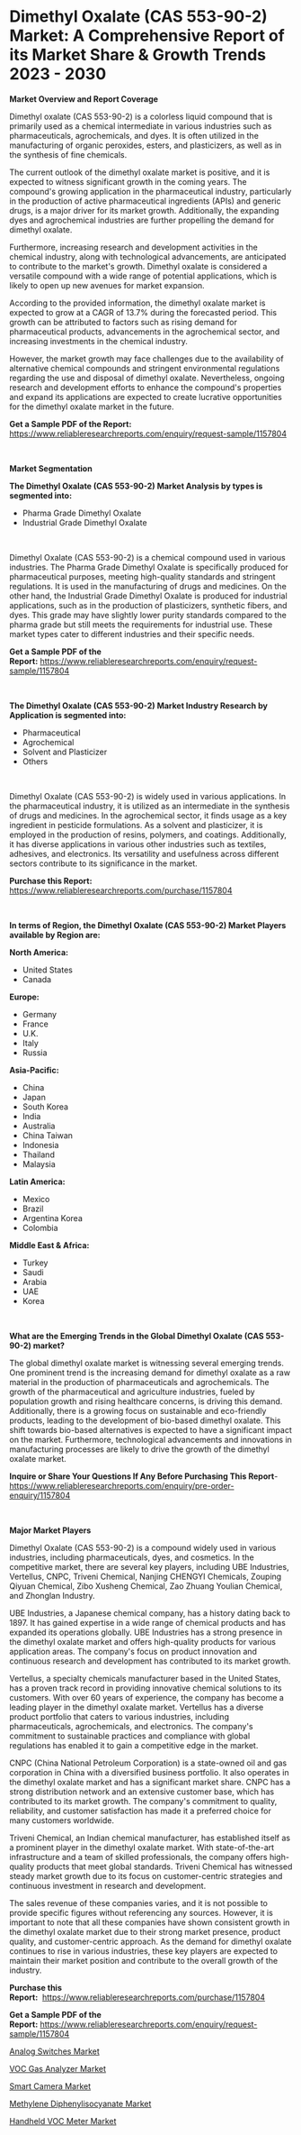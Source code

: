 <p><h1>Dimethyl Oxalate (CAS 553-90-2) Market: A Comprehensive Report of its Market Share & Growth Trends 2023 - 2030</h1></p><p><strong>Market Overview and Report Coverage</strong></p>
<p><p>Dimethyl oxalate (CAS 553-90-2) is a colorless liquid compound that is primarily used as a chemical intermediate in various industries such as pharmaceuticals, agrochemicals, and dyes. It is often utilized in the manufacturing of organic peroxides, esters, and plasticizers, as well as in the synthesis of fine chemicals.</p><p>The current outlook of the dimethyl oxalate market is positive, and it is expected to witness significant growth in the coming years. The compound's growing application in the pharmaceutical industry, particularly in the production of active pharmaceutical ingredients (APIs) and generic drugs, is a major driver for its market growth. Additionally, the expanding dyes and agrochemical industries are further propelling the demand for dimethyl oxalate.</p><p>Furthermore, increasing research and development activities in the chemical industry, along with technological advancements, are anticipated to contribute to the market's growth. Dimethyl oxalate is considered a versatile compound with a wide range of potential applications, which is likely to open up new avenues for market expansion.</p><p>According to the provided information, the dimethyl oxalate market is expected to grow at a CAGR of 13.7% during the forecasted period. This growth can be attributed to factors such as rising demand for pharmaceutical products, advancements in the agrochemical sector, and increasing investments in the chemical industry.</p><p>However, the market growth may face challenges due to the availability of alternative chemical compounds and stringent environmental regulations regarding the use and disposal of dimethyl oxalate. Nevertheless, ongoing research and development efforts to enhance the compound's properties and expand its applications are expected to create lucrative opportunities for the dimethyl oxalate market in the future.</p></p>
<p><strong>Get a Sample PDF of the Report:</strong> <a href="https://www.reliableresearchreports.com/enquiry/request-sample/1157804">https://www.reliableresearchreports.com/enquiry/request-sample/1157804</a></p>
<p>&nbsp;</p>
<p><strong>Market Segmentation</strong></p>
<p><strong>The Dimethyl Oxalate (CAS 553-90-2) Market Analysis by types is segmented into:</strong></p>
<p><ul><li>Pharma Grade Dimethyl Oxalate</li><li>Industrial Grade Dimethyl Oxalate</li></ul></p>
<p>&nbsp;</p>
<p><p>Dimethyl Oxalate (CAS 553-90-2) is a chemical compound used in various industries. The Pharma Grade Dimethyl Oxalate is specifically produced for pharmaceutical purposes, meeting high-quality standards and stringent regulations. It is used in the manufacturing of drugs and medicines. On the other hand, the Industrial Grade Dimethyl Oxalate is produced for industrial applications, such as in the production of plasticizers, synthetic fibers, and dyes. This grade may have slightly lower purity standards compared to the pharma grade but still meets the requirements for industrial use. These market types cater to different industries and their specific needs.</p></p>
<p><strong>Get a Sample PDF of the Report:</strong>&nbsp;<a href="https://www.reliableresearchreports.com/enquiry/request-sample/1157804">https://www.reliableresearchreports.com/enquiry/request-sample/1157804</a></p>
<p>&nbsp;</p>
<p><strong>The Dimethyl Oxalate (CAS 553-90-2) Market Industry Research by Application is segmented into:</strong></p>
<p><ul><li>Pharmaceutical</li><li>Agrochemical</li><li>Solvent and Plasticizer</li><li>Others</li></ul></p>
<p>&nbsp;</p>
<p><p>Dimethyl Oxalate (CAS 553-90-2) is widely used in various applications. In the pharmaceutical industry, it is utilized as an intermediate in the synthesis of drugs and medicines. In the agrochemical sector, it finds usage as a key ingredient in pesticide formulations. As a solvent and plasticizer, it is employed in the production of resins, polymers, and coatings. Additionally, it has diverse applications in various other industries such as textiles, adhesives, and electronics. Its versatility and usefulness across different sectors contribute to its significance in the market.</p></p>
<p><strong>Purchase this Report:</strong>&nbsp; <a href="https://www.reliableresearchreports.com/purchase/1157804">https://www.reliableresearchreports.com/purchase/1157804</a></p>
<p>&nbsp;</p>
<p><strong>In terms of Region, the Dimethyl Oxalate (CAS 553-90-2) Market Players available by Region are:</strong></p>
<p>
    <p> <strong> North America: </strong>
        <ul>
            <li>United States</li>
            <li>Canada</li>
        </ul>
        </p> 
    <p> <strong> Europe: </strong>
        <ul>
            <li>Germany</li>
            <li>France</li>
            <li>U.K.</li>
            <li>Italy</li>
            <li>Russia</li>
        </ul>
        </p> 
    <p> <strong> Asia-Pacific: </strong>
        <ul>
            <li>China</li>
            <li>Japan</li>
            <li>South Korea</li>
            <li>India</li>
            <li>Australia</li>
            <li>China Taiwan</li>
            <li>Indonesia</li>
            <li>Thailand</li>
            <li>Malaysia</li>
        </ul>
        </p> 
    <p> <strong> Latin America: </strong>
        <ul>
            <li>Mexico</li>
            <li>Brazil</li>
            <li>Argentina Korea</li>
            <li>Colombia</li>
        </ul>
        </p> 
    <p> <strong> Middle East & Africa: </strong>
        <ul>
            <li>Turkey</li>
            <li>Saudi</li>
            <li>Arabia</li>
            <li>UAE</li>
            <li>Korea</li>
        </ul>
    </p>
    </p>
<p>&nbsp;</p>
<p><strong>What are the Emerging Trends in the Global Dimethyl Oxalate (CAS 553-90-2) market?</strong></p>
<p><p>The global dimethyl oxalate market is witnessing several emerging trends. One prominent trend is the increasing demand for dimethyl oxalate as a raw material in the production of pharmaceuticals and agrochemicals. The growth of the pharmaceutical and agriculture industries, fueled by population growth and rising healthcare concerns, is driving this demand. Additionally, there is a growing focus on sustainable and eco-friendly products, leading to the development of bio-based dimethyl oxalate. This shift towards bio-based alternatives is expected to have a significant impact on the market. Furthermore, technological advancements and innovations in manufacturing processes are likely to drive the growth of the dimethyl oxalate market.</p></p>
<p><strong>Inquire or Share Your Questions If Any Before Purchasing This Report</strong>- <a href="https://www.reliableresearchreports.com/enquiry/pre-order-enquiry/1157804">https://www.reliableresearchreports.com/enquiry/pre-order-enquiry/1157804</a></p>
<p>&nbsp;</p>
<p><strong>Major Market Players</strong></p>
<p><p>Dimethyl Oxalate (CAS 553-90-2) is a compound widely used in various industries, including pharmaceuticals, dyes, and cosmetics. In the competitive market, there are several key players, including UBE Industries, Vertellus, CNPC, Triveni Chemical, Nanjing CHENGYI Chemicals, Zouping Qiyuan Chemical, Zibo Xusheng Chemical, Zao Zhuang Youlian Chemical, and Zhonglan Industry.</p><p>UBE Industries, a Japanese chemical company, has a history dating back to 1897. It has gained expertise in a wide range of chemical products and has expanded its operations globally. UBE Industries has a strong presence in the dimethyl oxalate market and offers high-quality products for various application areas. The company's focus on product innovation and continuous research and development has contributed to its market growth.</p><p>Vertellus, a specialty chemicals manufacturer based in the United States, has a proven track record in providing innovative chemical solutions to its customers. With over 60 years of experience, the company has become a leading player in the dimethyl oxalate market. Vertellus has a diverse product portfolio that caters to various industries, including pharmaceuticals, agrochemicals, and electronics. The company's commitment to sustainable practices and compliance with global regulations has enabled it to gain a competitive edge in the market.</p><p>CNPC (China National Petroleum Corporation) is a state-owned oil and gas corporation in China with a diversified business portfolio. It also operates in the dimethyl oxalate market and has a significant market share. CNPC has a strong distribution network and an extensive customer base, which has contributed to its market growth. The company's commitment to quality, reliability, and customer satisfaction has made it a preferred choice for many customers worldwide.</p><p>Triveni Chemical, an Indian chemical manufacturer, has established itself as a prominent player in the dimethyl oxalate market. With state-of-the-art infrastructure and a team of skilled professionals, the company offers high-quality products that meet global standards. Triveni Chemical has witnessed steady market growth due to its focus on customer-centric strategies and continuous investment in research and development.</p><p>The sales revenue of these companies varies, and it is not possible to provide specific figures without referencing any sources. However, it is important to note that all these companies have shown consistent growth in the dimethyl oxalate market due to their strong market presence, product quality, and customer-centric approach. As the demand for dimethyl oxalate continues to rise in various industries, these key players are expected to maintain their market position and contribute to the overall growth of the industry.</p></p>
<p><strong>Purchase this Report:</strong>&nbsp;&nbsp;<a href="https://www.reliableresearchreports.com/purchase/1157804">https://www.reliableresearchreports.com/purchase/1157804</a></p>
<p></p>
<p><strong>Get a Sample PDF of the Report:</strong>&nbsp;<a href="https://www.reliableresearchreports.com/enquiry/request-sample/1157804">https://www.reliableresearchreports.com/enquiry/request-sample/1157804</a></p>
<p><p><a href="https://www.linkedin.com/pulse/analog-switches-market-challenges-opportunities-growth-drivers-y1ayc/">Analog Switches Market</a></p><p><a href="https://medium.com/@shivay151299/voc-gas-analyzer-market-size-growth-forecast-2023-2030-5e2ad51b8cb7">VOC Gas Analyzer Market</a></p><p><a href="https://www.linkedin.com/pulse/smart-camera-market-research-report-unlocks-analysis-financial-qy5sc/">Smart Camera Market</a></p><p><a href="https://github.com/ChiragRP21/Market-Research-Report-List-1/blob/main/methylene-diphenylisocyanate-market.md">Methylene Diphenylisocyanate Market</a></p><p><a href="https://medium.com/@santoshh992151/handheld-voc-meter-market-size-growth-forecast-2023-2030-0245b6746754">Handheld VOC Meter Market</a></p></p>